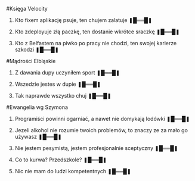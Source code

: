 #Księga Velocity

1. Kto fixem aplikację psuje, ten chujem zalatuje ❚█══█❚

2. Kto zdeployuje złą paczkę, ten dostanie wkrótce sraczkę ❚█══█❚

3. Kto z Belfastem na piwko po pracy nie chodzi, ten swojej karierze szkodzi ❚█══█❚

#Mądrości Elbląskie

1. Z dawania dupy uczyniłem sport ❚█══█❚

2. Wszedzie jestes w dupie ❚█══█❚

3. Tak naprawde wszystko chuj ❚█══█❚


#Ewangelia wg Szymona

1. Programiści powinni ogarniać, a nawet nie domykają lodówki ❚█══█❚

2. Jezeli alkohol nie rozumie twoich problemów, to znaczy ze za mało go używasz ❚█══█❚

3. Nie jestem pesymistą, jestem profesjonalnie sceptyczny ❚█══█❚

4. Co to kurwa? Przedszkole? ❚█══█❚

5. Nic nie mam do ludzi kompetentnych ❚█══█❚
